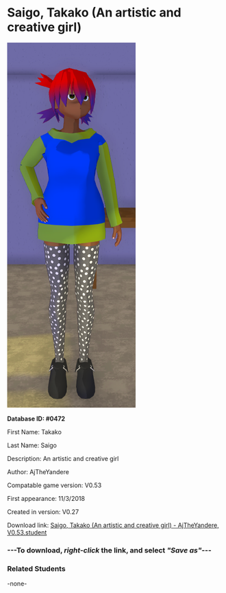 # Saigo, Takako (An artistic and creative girl)

<img src="../../Files/Images/Saigo, Takako (An artistic and creative girl).png" title="Saigo, Takako (An artistic and creative girl) - AjTheYandere, V0.53">

**Database ID: #0472**

First Name: Takako

Last Name: Saigo

Description: An artistic and creative girl

Author: AjTheYandere

Compatable game version: V0.53

First appearance: 11/3/2018

Created in version: V0.27

Download link: <a href="https://raw.githubusercontent.com/Arbiter1223/Daigaku-Gurashi-Custom-Students/master/Files/Student%20Files/Saigo%2C%20Takako%20(An%20artistic%20and%20creative%20girl)%20-%20AjTheYandere%2C%20V0.53.student">Saigo, Takako (An artistic and creative girl) - AjTheYandere, V0.53.student</a>

### ---**To download, _right-click_ the link, and select _"Save as"_**---

### Related Students

-none-
